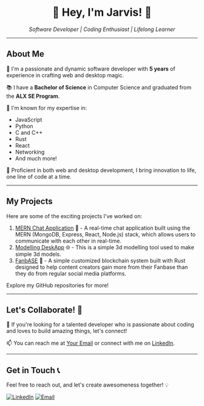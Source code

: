 <h1 align="center">👋 Hey, I'm Jarvis! 🚀</h1>
<p align="center">
  <em>Software Developer | Coding Enthusiast | Lifelong Learner</em>
</p>

---

## About Me

🌟 I'm a passionate and dynamic software developer with **5 years** of experience in crafting web and desktop magic.

📚 I have a **Bachelor of Science** in Computer Science and graduated from the **ALX SE Program**.

🤖 I'm known for my expertise in:
- JavaScript
- Python
- C and C++
- Rust
- React
- Networking
- And much more!

💼 Proficient in both web and desktop development, I bring innovation to life, one line of code at a time.

---

## My Projects

Here are some of the exciting projects I've worked on:

1. [MERN Chat Application](https://github.com/Twhite2/MERN_chatapp) 🚀 - A real-time chat application built using the MERN (MongoDB, Express, React, Node.js) stack, which allows users to communicate with each other in real-time.
2. [Modelling DeskApp](https://github.com/Twhite2/Modelling_Deskapp) 🌐 - This is a simple 3d modelling tool used to make simple 3d models.
3. [FanbASE](https://github.com/Twhite2/fanbase) 🎉 - A simple customized blockchain system built with Rust designed to help content creators gain more from their Fanbase than they do from regular social media platforms.
   
Explore my GitHub repositories for more!

---

## Let's Collaborate! 🤝

🚀 If you're looking for a talented developer who is passionate about coding and loves to build amazing things, let's connect!

📫 You can reach me at [Your Email](mailto:yemmanuelmieye@gmail.com) or connect with me on [LinkedIn](https://www.linkedin.com/in/emmanuel-frank-opigo-52788a230/).

---

## Get in Touch 📞

Feel free to reach out, and let's create awesomeness together! 💡

[![LinkedIn](https://img.shields.io/badge/LinkedIn-Connect-blue?style=flat-square&logo=linkedin)](https://www.linkedin.com/in/emmanuel-frank-opigo-52788a230/)
[![Email](https://img.shields.io/badge/Email-Contact-red?style=flat-square&logo=gmail)](emmanuelmieye@gmail.com)

</p>

